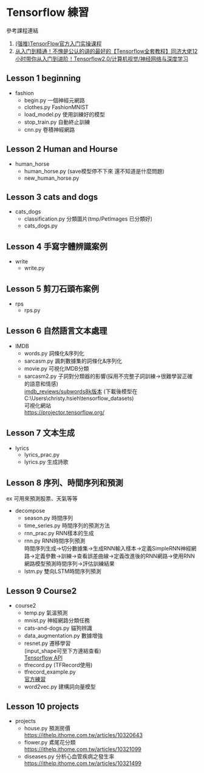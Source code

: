 # Tensorflow 練習
參考課程連結  
1. [(强推)TensorFlow官方入门实操课程](https://www.bilibili.com/video/BV1rz4y117p1?p=1&vd_source=32bf45c0ce711c6b1692fb70dc8e313f)  
2. [从入门到精通！不愧是公认的讲的最好的【Tensorflow全套教程】同济大佬12小时带你从入门到进阶！Tensorflow2.0/计算机视觉/神经网络与深度学习](https://www.bilibili.com/video/BV1FW4y1b7WM/?share_source=copy_web&vd_source=0d8a138a6f09448eb4a244c7f88e76ba)
## Lesson 1 beginning
+ fashion
    * begin.py         一個神經元網路
    * clothes.py       FashionMNIST
    * load_model.py    使用訓練好的模型
    * stop_train.py    自動終止訓練
    * cnn.py           卷積神經網路
## Lesson 2 Human and Hourse
+ human_horse
    * human_horse.py (save模型停不下來 還不知道是什麼問題)
    * new_human_horse.py 
## Lesson 3 cats and dogs
+ cats_dogs
    * classification.py 分類圖片(tmp/PetImages 已分類好)
    * cats_dogs.py
## Lesson 4 手寫字體辨識案例
+  write
    * write.py
## Lesson 5 剪刀石頭布案例
+ rps
    * rps.py
## Lesson 6 自然語言文本處理
+ IMDB
    * words.py    詞條化&序列化
    * sarcasm.py  諷刺數據集的詞條化&序列化
    * movie.py    可視化IMDB分類
    * sarcasm2.py 子詞對分類器的影響(採用不完整子詞訓練->很難學習正確的語意和情感)  
    [imdb_reviews/subwords8k版本](https://github.com/tensorflow/datasets/blob/master/docs/catalog/imdb_reviews.md#imdb_reviewssubwords8k)
    (下載後模型在 C:\Users\christy.hsieh\tensorflow_datasets)  
可視化網站  
https://projector.tensorflow.org/

## Lesson 7 文本生成
+ lyrics
    * lyrics_prac.py
    * lyrics.py  生成詩歌
## Lesson 8 序列、時間序列和預測
ex 可用來預測股票、天氣等等  
+ decompose
    + season.py       時間序列
    + time_series.py  時間序列的預測方法
    + rnn_prac.py     RNN樣本的生成
    + rnn.py          RNN時間序列預測  
    時間序列生成->切分數據集->生成RNN輸入樣本->定義SimpleRNN神經網路->定義參數->訓練->查看誤差曲線->定義改進後的RNN網路->使用RNN網路模型預測時間序列->評估訓練結果
    + lstm.py         雙向LSTM時間序列預測
## Lesson 9 Course2
+ course2
    * temp.py 氣溫預測
    * mnist.py 神經網路分類任務
    * cats-and-dogs.py 貓狗辨識
    * data_augmentation.py 數據增強
    * resnet.py 遷移學習  
    (input_shape可至下方連結查看)  
    [Tensorflow API](https://www.tensorflow.org/api_docs/python/tf/keras/applications)  
    * tfrecord.py (TFRecord使用)
    * tfrecord_example.py  
    [官方練習](https://www.tensorflow.org/tutorials/load_data/tfrecord?hl=zh-cn#%E6%BC%94%E7%BB%83%EF%BC%9A%E8%AF%BB%E5%8F%96%E5%92%8C%E5%86%99%E5%85%A5%E5%9B%BE%E5%83%8F%E6%95%B0%E6%8D%AE)  
    * word2vec.py 建構詞向量模型
## Lesson 10 projects
+ projects
    * house.py 預測房價  
    https://ithelp.ithome.com.tw/articles/10320643  
    * flower.py 鳶尾花分類  
    https://ithelp.ithome.com.tw/articles/10321099  
    * diseases.py 分析心血管疾病之發生率  
    https://ithelp.ithome.com.tw/articles/10321499
